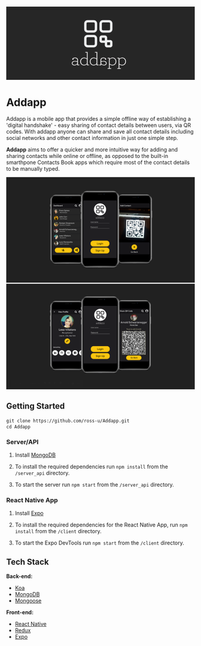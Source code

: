 ![Addapp Logo](https://github.com/ross-u/Addapp/blob/master/addapp_logo_large.png)

# Addapp
Addapp is a mobile app that provides a simple offline way of establishing a 'digital handshake' - easy sharing of contact details between users, via QR codes.
With addapp anyone can share and save all contact details including social networks and other contact information in just one simple step.

**Addapp** aims to offer a quicker and more intuitive way for adding and sharing contacts while online or offline, as opposed to the built-in smarthpone Contacts Book apps which require most of the contact details to be manually typed.


![Addapp Screenshots](https://github.com/ross-u/Addapp/blob/master/Screenshot2.png)
![Addapp Screenshots](https://github.com/ross-u/Addapp/blob/master/Screenshot1.png)

## Getting Started

```
git clone https://github.com/ross-u/Addapp.git
cd Addapp
```

### Server/API

1. Install [MongoDB](https://docs.mongodb.com/manual/administration/install-community/) 

2. To install the required dependencies run `npm install` from the `/server_api` directory.

3. To start the server run `npm start` from the `/server_api` directory.


### React Native App 
1. Install [Expo](https://expo.io/) 

2. To install the required dependencies for the React Native App, run `npm install` from the `/client` directory.

3. To start the Expo DevTools run `npm start` from the `/client` directory.


## Tech Stack

<b>Back-end:</b>
* [Koa](https://koajs.com/)
* [MongoDB](https://www.mongodb.com/)
* [Mongoose](https://mongoosejs.com/)

<b>Front-end:</b>
* [React Native](https://facebook.github.io/react-native/)
* [Redux](https://redux.js.org/)
* [Expo](https://expo.io/)
